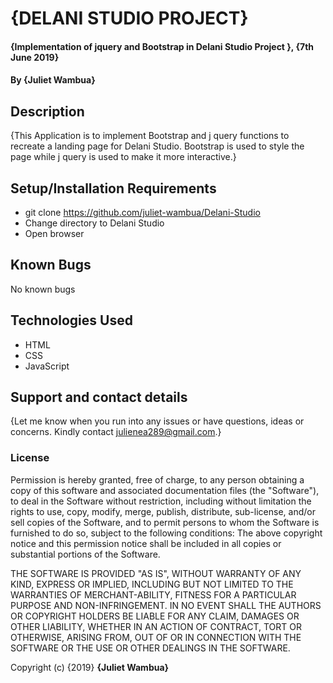 # {DELANI STUDIO PROJECT}

#### {Implementation of jquery and Bootstrap in Delani Studio Project }, {7th June 2019}

#### By **{Juliet Wambua}**

## Description
{This Application is to implement Bootstrap and j query functions to recreate a landing page for Delani Studio.
Bootstrap is used to style the page while j query is used to make it more interactive.}

## Setup/Installation Requirements
* git clone https://github.com/juliet-wambua/Delani-Studio
* Change directory to Delani Studio
* Open browser
## Known Bugs
No known bugs

## Technologies Used
* HTML
* CSS
* JavaScript

## Support and contact details
{Let me  know when you run into any issues or have questions, ideas or concerns. Kindly contact julienea289@gmail.com.}

### License
Permission is hereby granted, free of charge, to any person obtaining a copy of this software and associated documentation files (the "Software"), to deal in the Software without restriction, including without limitation the rights to use, copy, modify, merge, publish, distribute, sub-license, and/or sell copies of the Software, and to permit persons to whom the Software is furnished to do so, subject to the following conditions:
The above copyright notice and this permission notice shall be included in all copies or substantial portions of the Software.

THE SOFTWARE IS PROVIDED "AS IS", WITHOUT WARRANTY OF ANY KIND, EXPRESS OR IMPLIED, INCLUDING BUT NOT LIMITED TO THE WARRANTIES OF MERCHANT-ABILITY, FITNESS FOR A PARTICULAR PURPOSE AND NON-INFRINGEMENT. IN NO EVENT SHALL THE AUTHORS OR COPYRIGHT HOLDERS BE LIABLE FOR ANY CLAIM, DAMAGES OR OTHER LIABILITY, WHETHER IN AN ACTION OF CONTRACT, TORT OR OTHERWISE, ARISING FROM, OUT OF OR IN CONNECTION WITH THE SOFTWARE OR THE USE OR OTHER DEALINGS IN THE SOFTWARE.

Copyright (c) {2019} **{Juliet Wambua}**
